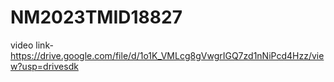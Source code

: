 # NM2023TMID18827
video link-https://drive.google.com/file/d/1o1K_VMLcg8gVwgrIGQ7zd1nNiPcd4Hzz/view?usp=drivesdk

